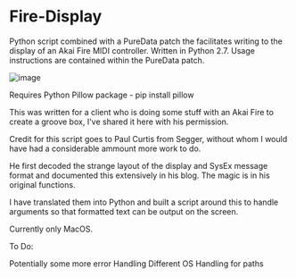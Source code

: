 # Fire-Display


Python script combined with a PureData patch the facilitates writing to the display of an Akai Fire MIDI controller.
Written in Python 2.7. Usage instructions are contained within the PureData patch. 


![image](https://user-images.githubusercontent.com/60370472/78458685-1d394880-76ab-11ea-83d5-ea9739fdb6d1.png)

Requires Python Pillow package - pip install pillow

This was written for a client who is doing some stuff with an Akai Fire to create a groove box, I've shared it here with his permission.

Credit for this script goes to Paul Curtis from Segger, without whom I would have had a considerable ammount more work to do.

He first decoded the strange layout of the display and SysEx message format and documented this extensively in his blog. The magic is in his original functions.

I have translated them into Python and built a script around this to handle arguments so that formatted text can be output on the screen.

Currently only MacOS.

To Do:

Potentially some more error Handling
Different OS Handling for paths
